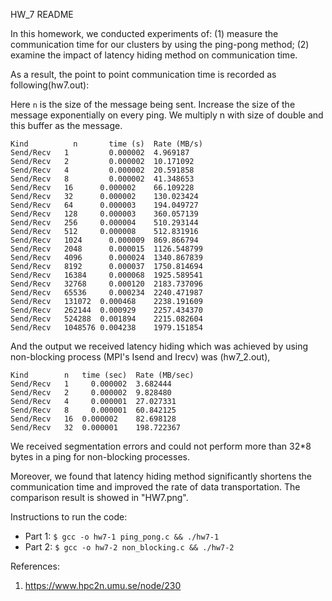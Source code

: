 HW_7 README

In this homework, we conducted experiments of:
(1) measure the communication time for our clusters by using the ping-pong method;
(2) examine the impact of latency hiding method on communication time.

As a result, the point to point communication time is recorded as following(hw7.out):

Here `n` is the size of the message being sent. Increase the size of the message exponentially on every ping. We multiply n with size of double and this buffer as the message.

```
Kind		  n	      time (s)	Rate (MB/s)
Send/Recv	1	      0.000002	4.969187
Send/Recv	2	      0.000002	10.171092
Send/Recv	4	      0.000002	20.591858
Send/Recv	8	      0.000002	41.348653
Send/Recv	16	    0.000002	66.109228
Send/Recv	32	    0.000002	130.023424
Send/Recv	64	    0.000003	194.049727
Send/Recv	128	    0.000003	360.057139
Send/Recv	256	    0.000004	510.293144
Send/Recv	512	    0.000008	512.831916
Send/Recv	1024	  0.000009	869.866794
Send/Recv	2048	  0.000015	1126.548799
Send/Recv	4096	  0.000024	1340.867839
Send/Recv	8192	  0.000037	1750.814694
Send/Recv	16384	  0.000068	1925.589541
Send/Recv	32768	  0.000120	2183.737096
Send/Recv	65536	  0.000234	2240.471987
Send/Recv	131072	0.000468	2238.191609
Send/Recv	262144	0.000929	2257.434370
Send/Recv	524288	0.001894	2215.082604
Send/Recv	1048576	0.004238	1979.151854
```

And the output we received latency hiding which was achieved by using non-blocking process (MPI's Isend and Irecv) was (hw7_2.out),

```
Kind		n	time (sec)	Rate (MB/sec)
Send/Recv	1	  0.000002	3.682444
Send/Recv	2	  0.000002	9.828480
Send/Recv	4	  0.000001	27.027331
Send/Recv	8	  0.000001	60.842125
Send/Recv	16	0.000002	82.698128
Send/Recv	32	0.000001	198.722367
```

We received segmentation errors and could not perform more than 32*8 bytes in a ping for non-blocking processes.

Moreover, we found that latency hiding method significantly shortens the communication time and improved the rate of data transportation. The comparison result is showed in "HW7.png".

Instructions to run the code:
- Part 1: `$ gcc -o hw7-1 ping_pong.c && ./hw7-1`
- Part 2: `$ gcc -o hw7-2 non_blocking.c && ./hw7-2`

References:
1. https://www.hpc2n.umu.se/node/230
